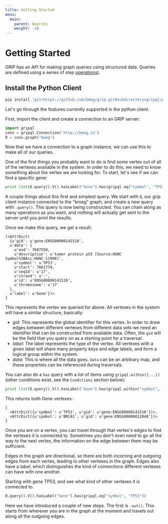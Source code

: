 ```yaml
---
title: Getting Started
menu:
  main:
    parent: Queries
    weight: -10
---
```


# Getting Started

GRIP has an API for making graph queries using structured data. Queries are defined using a series of step [operations](/docs/queries/operations)).

## Install the Python Client

```python
pip install "git+https://github.com/bmeg/grip.git#subdirectory=gripql/python"
```

Let's go through the features currently supported in the python client.

First, import the client and create a connection to an GRIP server:

```python
import gripql
conn = gripql.Connection('http://bmeg.io')
O = conn.graph("bmeg")
```

Now that we have a connection to a graph instance, we can use this to make all of our queries.

One of the first things you probably want to do is find some vertex out of all of the vertexes available in the system. In order to do this, we need to know something about the vertex we are looking for. To start, let's see if we can find a specific gene:

```python
print list(O.query().V().hasLabel("Gene").has(gripql.eq("symbol", "TP53")))
```

A couple things about this first and simplest query. We start with `O`, our grip client instance connected to the "bmeg" graph, and create a new query with `.query()`. This query is now being constructed. You can chain along as many operations as you want, and nothing will actually get sent to the server until you print the results.

Once we make this query, we get a result:

```
[<AttrDict(
  {u'gid': u'gene:ENSG00000141510',
  u'data': {
    u'end': 7687550,
    u'description': u'tumor protein p53 [Source:HGNC Symbol%3BAcc:HGNC:11998]',
    u'symbol': u'TP53',
    u'start': 7661779,
    u'seqId': u'17',
    u'strand': u'-',
    u'id': u'ENSG00000141510',
    u'chromosome': u'17'
  },
  u'label': u'Gene'})>
]
```

This represents the vertex we queried for above. All vertexes in the system will have a similar structure, basically:

* _gid_: This represents the global identifier for this vertex. In order to draw edges between different vertexes from different data sets we need an identifier that can be constructed from available data. Often, the `gid` will be the field that you query on as a starting point for a traversal.
* _label_: The label represents the type of the vertex. All vertexes with a given label will share many property keys and edge labels, and form a logical group within the system.
* _data_: This is where all the data goes. `data` can be an arbitrary map, and these properties can be referenced during traversals.

You can also do a `has` query with a list of items using `gripql.within([...])` (other conditions exist, see the `Conditions` section below):

```python
print list(O.query().V().hasLabel("Gene").has(gripql.within("symbol", ["TP53", "BRCA1"])).render({"gid": "_gid", "symbol":"symbol"}))
```

This returns both Gene vertexes:

```
[
  <AttrDict({u'symbol': u'TP53', u'gid': u'gene:ENSG00000141510'})>,
  <AttrDict({u'symbol': u'BRCA1', u'gid': u'gene:ENSG00000012048'})>
]
```

Once you are on a vertex, you can travel through that vertex's edges to find the vertexes it is connected to. Sometimes you don't even need to go all the way to the next vertex, the information on the edge between them may be sufficient.

Edges in the graph are directional, so there are both incoming and outgoing edges from each vertex, leading to other vertexes in the graph. Edges also have a _label_, which distinguishes the kind of connections different vertexes can have with one another.

Starting with gene TP53, and see what kind of other vertexes it is connected to.

```python
O.query().V().hasLabel("Gene").has(gripql.eq("symbol", "TP53"))
```

Here we have introduced a couple of new steps. The first is `.out()`. This starts from wherever you are in the graph at the moment and travels out along all the outgoing edges.
